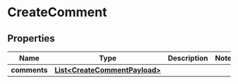 

# CreateComment


## Properties

| Name | Type | Description | Notes |
|------------ | ------------- | ------------- | -------------|
|**comments** | [**List&lt;CreateCommentPayload&gt;**](CreateCommentPayload.md) |  |  |



